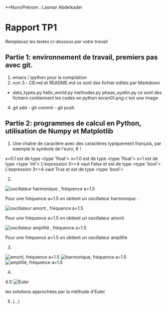 
**Nom/Prénom : Lasmar Abdelkader 
# Rapport TP1
*Remplacez les textes ci-dessous par votre travail*
## Partie 1: environnement de travail, premiers pas avec git.
1. emacs / ipython pour la compilation 
2. non 
3.- CR.md et README.md  ce sont  des fichier edités par Markdown 
  - data_types.py
	hello_world.py 
	methodes.py 
	phase_systlin.py
	ce sont des fichiers contiennent les codes en python
	ecran01.png  c'est  une image 
4. git add  - git commit  - git push 
## Partie 2: programmes de calcul en Python, utilisation de Numpy et Matplotlib
1. Une chaîne de caractère avec des caractères typiquement français, par exemple le symbole de l'euro, € !

x=0.1 est de type <type 'float'>
x=1.0 est de type <type 'float'>
x=1 est de type <type 'int'>
L'expression 3==4 vaut False et est de type <type 'bool'>
L'expression 3<=4 vaut True et est de type <type 'bool'>


2. 
![oscillateur harmonique , fréquence a=1.5](https://github.com/upici/csm1-kaderlars/blob/master/tp1-decouverte/img/harmonic%20.png)

Pour une fréquence a=1.5 on obtient un oscillateur harmonique .

![oscillateur amorti , fréquence a=1.5](https://github.com/upici/csm1-kaderlars/blob/master/tp1-decouverte/img/Amorti%20.png)

Pour une fréquence a=1.5  on obtient un oscillateur amorti 

![oscillateur amplifié , fréquence a=1.5](https://github.com/upici/csm1-kaderlars/blob/master/tp1-decouverte/img/Amplifié%20.png)

Pour une fréquence a=1.5   on obtient un oscillateur amplifié

3.

![amorti, fréquence a=1.5](https://github.com/upici/csm1-kaderlars/blob/master/tp1-decouverte/src/aaaa/amortii.png)
![harmonique, fréquence a=1.5](https://github.com/upici/csm1-kaderlars/blob/master/tp1-decouverte/src/aaaa/harmo.png)
![amplifié, fréquence a=1.5](https://github.com/upici/csm1-kaderlars/blob/master/tp1-decouverte/src/aaaa/amplifiéé.png)

4. 
4.1/
![Euler](https://github.com/upici/csm1-kaderlars/blob/master/tp1-decouverte/img/kader.png)

les solutions approchées par la méthode d'Euler



5. (...)
